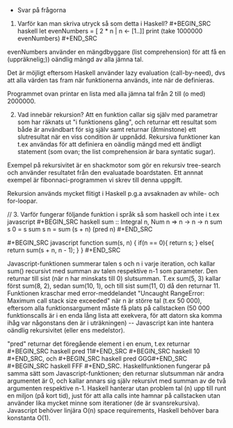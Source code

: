 * Svar på frågorna

1. Varför kan man skriva utryck så som detta i Haskell?
#+BEGIN_SRC haskell
let evenNumbers = [ 2 * n | n <- [1..]]
print (take 1000000 evenNumbers)
#+END_SRC

evenNumbers använder en mängdbyggare (list comprehension) för att få en (uppräknelig;)) oändlig mängd av alla jämna tal. 

Det är möjligt eftersom Haskell använder lazy evaluation (call-by-need), dvs att alla värden tas fram när funktionerna används, inte när de definieras. 

Programmet ovan printar en lista med alla jämna tal från 2 till (o med) 2000000. 

2. Vad innebär rekursion? 
Att en funktion callar sig själv med parametrar som har räknats ut "i funktionens gång", och returnar ett resultat som både är användbart för sig själv samt  returnar (åtminstone) ett slutresultat när en viss condition är uppnådd. Rekursiva funktioner kan t.ex användas för att definiera en oändlig mängd med ett ändligt statement (som ovan; the list comprehension är bara syntatic sugar). 

Exempel på rekursivitet är en shackmotor som gör en rekursiv tree-search och använder resultatet från den evaluatade boardstaten. Ett annnat exempel är fibonnaci-programmen vi skrev till denna uppgift. 

Rekursion används mycket flitigt i Haskell p.g.a avsaknaden av while- och for-loopar. 

// 3. Varför fungerar följande funktion i språk så som haskell och inte i t.ex javascript
#+BEGIN_SRC haskell
sum :: Integral n, Num n => n -> n -> n
sum s 0 = s
sum s n = sum (s + n) (pred n)
#+END_SRC

#+BEGIN_SRC javascript
function sum(s, n) {
     if(n == 0){
         return s;
     } else{
         return sum(s + n, n - 1);
     }
}
#+END_SRC

Javascript-funktionen summerar talen s och n i varje iteration, och kallar sum() recursivt med summan av talen respektive n-1 som parameter. Den returnar till sist (när n har minskats till 0) slutsumman. T.ex sum(5, 3) kallar först sum(8, 2), sedan sum(10, 1), och till sist sum(11, 0) då den returnar 11. Funktionen kraschar med error-meddelandet "Uncaught RangeError: Maximum call stack size exceeded" när n är större tal (t.ex 50 000), eftersom alla funktionsargument måste få plats på callstacken (50 000 funktionscalls är i en enda lång lista att exekvera, för att datorn ska komma ihåg var någonstans den är i uträkningen) -- Javascript kan inte hantera oändlig rekursivitet (eller ens medelstor). 

"pred" returnar det föregående element i en enum, t.ex returnar #+BEGIN_SRC haskell pred 11#+END_SRC #+BEGIN_SRC haskell 10 #+END_SRC, och #+BEGIN_SRC haskell pred GGG#+END_SRC #+BEGIN_SRC haskell FFF #+END_SRC. Haskellfunktionen fungerar på samma sätt som Javascript-funktionen; den returnar slutsumman när andra argumentet är 0, och kallar annars sig själv rekursivt med summan av de två argumenten respektive n-1. Haskell hanterar utan problem tal (n) upp till runt en miljon (på kort tid), just för att alla calls inte hamnar på callstacken utan använder lika mycket minne som iterationer (de är svansrekursiva). Javascript behöver linjära O(n) space requirements, Haskell behöver bara konstanta O(1). 

